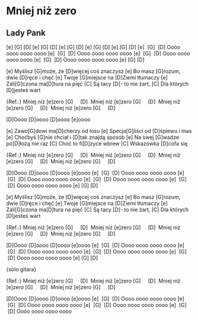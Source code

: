 # Mniej niż zero
## Lady Pank


[e] [G] [D]
[e] [G] [D]
[e] [G] [D]
[e] [G] [D]
[e] [G] [D]
[e]  [G]  [D]  Oooo oooo oooo oooo
[e]  [G]  [D]  Oooo oooo oooo oooo
[e]  [G]  [D]  Oooo oooo oooo oooo
[e]  [G]  [D]  Oooo oooo oooo oooo
[e] [G] [D]

[e] Myślisz [G]może, że [D]więcej coś znaczysz
[e] Bo masz [G]rozum, dwie [D]ręce i chęć
[e] Twoje [G]miejsce na [D]Ziemi tłumaczy
[e] Zali[G]czona ma[D]tura na pięć
[C] Są tacy [D]- to nie żart,
[C] Dla których [D]jesteś wart

{Ref.:}
Mniej niż [e]zero [G]     [D] 
Mniej niż [e]zero [G]     [D] 
Mniej niż [e]zero [G]     [D] 
Mniej niż [e]zero [G]     [D] 

[D]Oooo [D]oooo [D]oooo [e]oooo

[e] Zawo[G]dowi ma[D]cherzy od losu
[e] Specja[G]liści od [D]śpiewu i mas
[e] Choćbyś [G]nie chciał i [D]tak znajdą sposób
[e] Na swej [G]wadze po[D]łożą nie raz
[C] Choć to fi[D]zyce wbrew
[C] Wskazówka [D]cofa się

{Ref.:}
Mniej niż [e]zero [G]     [D] 
Mniej niż [e]zero [G]     [D] 
Mniej niż [e]zero [G]     [D] 
Mniej niż [e]zero [G]     [D] 

[D]Oooo [D]oooo [D]oooo [e]oooo
[e]  [G]  [D]  Oooo oooo oooo oooo
[e]  [G]  [D]  Oooo oooo oooo oooo
[e]  [G]  [D]  Oooo oooo oooo oooo
[e]  [G]  [D]  Oooo oooo oooo oooo
[e] [G] [D]

[e] Myślisz [G]może, że [D]więcej coś znaczysz
[e] Bo masz [G]rozum, dwie [D]ręce i chęć
[e] Twoje [G]miejsce na [D]Ziemi tłumaczy
[e] Zali[G]czona ma[D]tura na pięć
[C] Są tacy [D]- to nie żart,
[C] Dla których [D]jesteś wart

{Ref.:}
Mniej niż [e]zero [G]     [D] 
Mniej niż [e]zero [G]     [D] 
Mniej niż [e]zero [G]     [D] 
Mniej niż [e]zero [G]     [D] 

[D]Oooo [D]oooo [D]oooo [e]oooo
[e]  [G]  [D]  Oooo oooo oooo oooo
[e]  [G]  [D]  Oooo oooo oooo oooo
[e]  [G]  [D]  Oooo oooo oooo oooo
[e]  [G]  [D]  Oooo oooo oooo oooo
[e] [G] [D]

{solo gitara}

{Ref.:}
Mniej niż [e]zero [G]     [D] 
Mniej niż [e]zero [G]     [D] 
Mniej niż [e]zero [G]     [D] 
Mniej niż [e]zero [G]     [D] 

[D]Oooo [D]oooo [D]oooo [e]oooo
[e]  [G]  [D]  Oooo oooo oooo oooo
[e]  [G]  [D]  Oooo oooo oooo oooo
[e]  [G]  [D]  Oooo oooo oooo oooo
[e]  [G]  [D]  Oooo oooo oooo oooo

